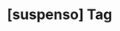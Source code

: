 ---
article_id: 0
description: List of articles under [suspenso] tag.
image: http://huntingbears.com.ve/static/img/site/mstile-310x310.png
layout: tag
slug: suspenso
title: '[suspenso] Tag'
---